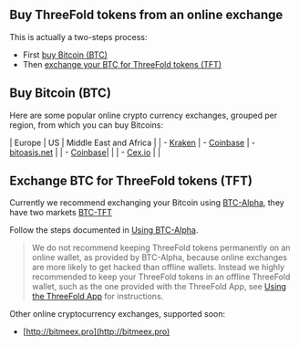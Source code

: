 ## Buy ThreeFold tokens from an online exchange

This is actually a two-steps process:
- First [buy Bitcoin (BTC)](#step1)
- Then [exchange your BTC for ThreeFold tokens (TFT)](#step2)

<a id='step1'></a>

## Buy Bitcoin (BTC)

Here are some popular online crypto currency exchanges, grouped per region, from which you can buy Bitcoins:

| Europe | US | Middle East and Africa |
| - [Kraken](https://www.kraken.com/) | - [Coinbase](https://www.coinbase.com/buy-bitcoin) | - [bitoasis.net](https://bitoasis.net/en/front/faq) | 
| - [Coinbase](https://www.coinbase.com/buy-bitcoin)| | 
| - [Cex.io](https://cex.io/buy-bitcoins) | |


<a id='step2'></a>

## Exchange BTC for ThreeFold tokens (TFT)

Currently we recommend exchanging your Bitcoin using [BTC-Alpha](#btc-alpha), they have two markets [BTC-TFT](https://btc-alpha.com/exchange/TFT_BTC/)

Follow the steps documented in [Using BTC-Alpha](/how_to_buy/btc-alpha.md).

> We do not recommend keeping ThreeFold tokens permanently on an online wallet, as provided by BTC-Alpha, because online exchanges are more likely to get hacked than offline wallets. Instead we highly recommended to keep your ThreeFold tokens in an offline ThreeFold wallet, such as the one provided with the ThreeFold App, see [Using the ThreeFold App](/threefold_aoo.md) for instructions.

Other online cryptocurrency exchanges, supported soon:
- [http://bitmeex.pro](http://bitmeex.pro)


